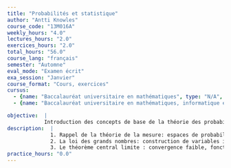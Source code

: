 ```yaml
---
title: "Probabilités et statistique"
author: "Antti Knowles"
course_code: "13M016A"
weekly_hours: "4.0"
lectures_hours: "2.0"
exercices_hours: "2.0"
total_hours: "56.0"
course_lang: "français"
semester: "Automne"
eval_mode: "Examen écrit"
exa_session: "Janvier"
course_format: "Cours, exercices"
cursus:
  - {name: "Baccalauréat universitaire en mathématiques", type: "N/A", credits: "6.0"}
  - {name: "Baccalauréat universitaire en mathématiques, informatique et sciences numériques", type: "N/A", credits: "5.0"}

objective:  |
            Introduction des concepts de base de la théorie des probabilités: espaces de probabilité, évènements, mesures de probabilité, indépendance, variables aléatoires, lois des grands nombres, convergence de séries aléatoires, convergence faible, fonctions caractéristiques, le théorème central limite, conditionnement.
description:  |
              1. Rappel de la théorie de la mesure: espaces de probabilité, variables aléatoires, espérance, indépendance.
              2. La loi des grands nombres: construction de variables indépendantes, les lemmes de Borel-Cantelli, convergence de séries aléatoires, les lois faible et forte des grands nombres.
              3. Le théorème central limite : convergence faible, fonctions caractéristiques, le théorème central limite.
practice_hours: "0.0"
---
```

